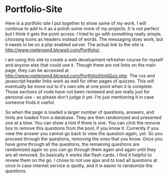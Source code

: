 # Portfolio-Site
Here is a portfolio site I put together to show some of my work.  I will continue to add to it as a polish some more of my projects.  It is not perfect but I think it gets the point across.  I tried to go with something really simple, choosing icons as headers instead of words.  The messaging does work, but it needs to be on a php enabled server.  The actual link to the site is http://www.rpetersen4.btcwsd.com/Portfolio/.  

I am using this site to create a web development refresher course for myself and anyone else that could use it.  Though there are not links on the main page, they can be accessed at http://www.rpetersen4.btcwsd.com/Portfolio/htmlQuiz.php.  The css and javascript header links work as well for other pages of quizzes.  This will eventually be move out to it's own site at one point when it is complete.  Those sections of code have not been reviewed and are really just for personal use - so please don't judge it yet.  I'm just mentioning it in case someone finds it useful.  

So when the page is loaded a larger number of questions, answers, and hints are loaded from a database.  They are then randomized and presented one at a time.  You can show a hint if there is one.  You can click the remove box to remove this questions from the pool, if you know it.  Currently if you view the answer you cannot go back to view the question again, yet.  So you proceed through the questions, removing the ones that you know.  Once you have gone through all the questions, the remaining questions are randomized again so you can go through them again and again until they are all removed.  So basically it works like flash cards.  I find it helpful to review them on the go. I chose to not use ajax and to load all questions at once in case internet service is spotty, and it is easier to randomize the questions.  

